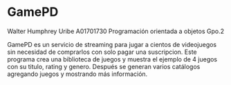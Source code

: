 # GamePD

Walter Humphrey Uribe
A01701730
Programación orientada a objetos Gpo.2

GamePD es un servicio de streaming para jugar a cientos de 
videojuegos sin necesidad de comprarlos con solo pagar una suscripcion.
Este programa crea una biblioteca de juegos y muestra el ejemplo de
4 juegos con su titulo, rating y genero. Después se generan varios catálogos
agregando juegos y mostrando más información.
